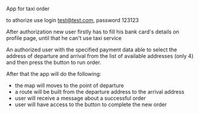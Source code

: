 App for taxi order

to athorize use login test@test.com, password 123123

After authorization new user firstly has to fill his bank card's details on profile page, until that he can't use taxi service

An authorized user with the specified payment data able to select the address of departure and arrival from the list of available addresses (only 4) and then press the button to run order.

After that the app will do the following:  

- the map will moves to the point of departure
- a route will be built from the departure address to the arrival address
- user  will receive a message about a successful order
- user will have access to the button to complete the new order

